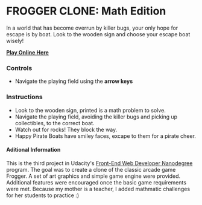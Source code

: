 FROGGER CLONE: Math Edition
===========================

In a world that has become overrun by killer bugs, your only hope for escape is by boat. Look to the wooden sign and choose your escape boat wisely!

**[Play Online Here](https://pajamaprogrammer.github.io/FEND-Frogger/)**

### Controls
- Navigate the playing field using the **arrow keys**

### Instructions

- Look to the wooden sign, printed is a math problem to solve.
- Navigate the playing field, avoiding the killer bugs and picking up collectibles, to the correct boat.
- Watch out for rocks! They block the way.
- Happy Pirate Boats have smiley faces, excape to them for a pirate cheer.


#### Aditional Information

This is the third project in Udacity's [Front-End Web Developer Nanodegree](https://www.udacity.com/course/front-end-web-developer-nanodegree--nd001) program. The goal was to create a clone of the classic arcade game Frogger. A set of art graphics and simple game engine were provided. Additional features were encouraged once the basic game requirements were met. Because my mother is a teacher, I added mathmatic challenges for her students to practice :)